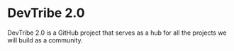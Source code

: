 # DevTribe 2.0

DevTribe 2.0 is a GitHub project that serves as a hub for all the projects we will build as a community.